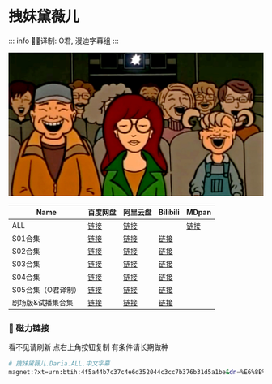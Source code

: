# 拽妹黛薇儿

::: info
✍🏻译制: O君, 漫迪字幕组
:::

![180621133544-daria.jpg](180621133544-daria.jpg)

| Name | 百度网盘 | 阿里云盘 | Bilibili | MDpan |
| --- | --- | --- | --- | --- |
| ALL |[链接](https://pan.baidu.com/s/17eff1xgG0W7Mwg040dSxhw?pwd=wf87) |[链接](https://www.alipan.com/s/X9zDhCWGK9V) |  |[链接](https://mdpan.tk/%E6%8B%BD%E5%A6%B9%E9%BB%9B%E8%96%87%E5%84%BF) |
| S01合集 |[链接](https://pan.baidu.com/s/12VXGRXqVhdi15iejv41zOA?pwd=33mh) |[链接](https://www.alipan.com/s/X9zDhCWGK9V) |[链接](https://www.bilibili.com/bangumi/play/ss2953) |  |
| S02合集 |[链接](https://pan.baidu.com/s/1Hibsc_7nyLJ6jO_h15-rVw?pwd=5be3) |[链接](https://www.alipan.com/s/X9zDhCWGK9V) |[链接](https://www.bilibili.com/bangumi/play/ss2954) |  |
| S03合集 |[链接](https://pan.baidu.com/s/1KD-zcPVyfR1SN9ytSfLUng?pwd=4dst) |[链接](https://www.alipan.com/s/X9zDhCWGK9V) |[链接](https://www.bilibili.com/bangumi/play/ss2955) |  |
| S04合集 |[链接](https://pan.baidu.com/s/1TsdZ1JqmmCyfsHJW4E9Ntw?pwd=b1pb) |[链接](https://www.alipan.com/s/X9zDhCWGK9V) |[链接](https://www.bilibili.com/bangumi/play/ss2956) |  |
| S05合集（O君译制） |[链接](https://pan.baidu.com/s/1k_YtUze8mOLd9F3xzg0yAw?pwd=wp3d) |[链接](https://www.alipan.com/s/X9zDhCWGK9V) |[链接](https://www.bilibili.com/bangumi/play/ss6298) |  |
| 剧场版&试播集合集 |[链接](https://pan.baidu.com/s/1TxxBpiVrOXb5s2ZuhzVIvQ?pwd=q1bg) |[链接](https://www.alipan.com/s/X9zDhCWGK9V) |[链接](https://www.bilibili.com/bangumi/play/ss3015) |  |

### 🧲 磁力链接

看不见请刷新 点右上角按钮复制 有条件请长期做种

```bash
# 拽妹黛薇儿.Daria.ALL.中文字幕
magnet:?xt=urn:btih:4f5a44b7c37c4e6d352044c3cc7b376b31d5a1be&dn=%E6%8B%BD%E5%A6%B9%E9%BB%9B%E8%96%87%E5%84%BF.Daria.ALL.%E4%B8%AD%E6%96%87%E5%AD%97%E5%B9%95&tr=http%3A%2F%2Falltorrents.net%3A80%2Fbt%2Fannounce.php&tr=http%3A%2F%2Fbluebird-hd.org%2Fannounce.php&tr=http%3A%2F%2Fwww.thetradersden.org%2Fforums%2Ftracker%2Fannounce.php&tr=http%3A%2F%2Ftracker.trancetraffic.com%3A80%2Fannounce.php&tr=http%3A%2F%2Firrenhaus.dyndns.dk%3A80%2Fannounce.php&tr=http%3A%2F%2F1337.abcvg.info%3A80%2Fannounce&tr=http%3A%2F%2Fbt.beatrice-raws.org%3A80%2Fannounce&tr=http%3A%2F%2Fwww.tribalmixes.com%3A80%2Fannounce.php&tr=http%3A%2F%2Fwww.wareztorrent.com%3A80%2Fannounce
```